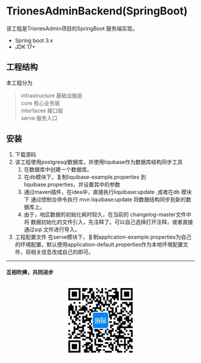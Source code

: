 # TrionesAdminBackend(SpringBoot)
该工程是TrionesAdmin项目的SpringBoot 服务端实现。
- Spring boot 3.x
- JDK 17+

## 工程结构
本工程分为 
> infrastructure 基础设施层 \
> core 核心业务层 \
> interfaces 接口层 \
> serve 服务入口

## 安装
1. 下载源码
2. 该工程使用postgresql数据库，并使用liqubase作为数据库结构同步工具
   1. 在数据库中创建一个数据库。
   2. 在db模块下，复制liquibase-example.properties 到 liquibase.properties，并设置其中的参数
   3. 通过maven插件，在idea中，直接执行liquibase:update ,或者在db 模块下 通过控制台命令执行 mvn liquibase:update 将数据结构同步到新的数据库上。
   4. 由于，地区数据的初始化耗时较久，在当前的 changelog-master文件中将 数据初始化的文件引入，先注释了。可以自己选择打开注释，或者直接通过sql 文件进行导入。
3. 工程配置文件
   在serve模块下，复制application-example.properties为自己的环境配置，默认使用application-default.properties作为本地环境配置文件，将相关信息改成自己的即可。

---

#### 互相吹捧，共同进步

<div style="width: 100%;text-align: center;">
   <img src="images/shuque_wx.jpg" width="200px" alt="">
</div>
